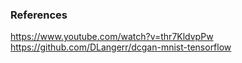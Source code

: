 ### References

https://www.youtube.com/watch?v=thr7KldvpPw <br/>
https://github.com/DLangerr/dcgan-mnist-tensorflow